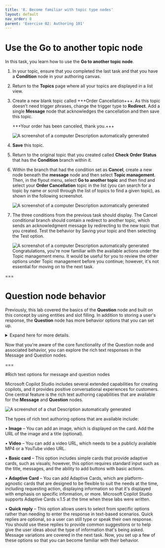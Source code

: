 ```yaml
---
title: '8. Become familiar with topic type nodes'
layout: default
nav_order: 8
parent: 'Exercise 02: Authoring 101'
---
```


# Use the Go to another topic node

In this task, you learn how to use the **Go to another topic node**.

1.	In your topic, ensure that you completed the last task and that you have a **Condition** node in your authoring canvas.

2.	Return to the **Topics** page where all your topics are displayed in a list view. 

2. Create a new blank topic called +++Order Cancellation+++. As this topic doesn’t need trigger phrases, change the trigger type to **Redirect**. Add a single **Message** node that acknowledges the cancellation and then save this topic.

	+++Your order has been canceled, thank you.+++

    ![A screenshot of a computer Description automatically generated](instructions271830\Media01\673f2a2837ec8a2ea7f345b846777fb4.png)

1.	**Save** this topic.

2.	Return to the original topic that you created called **Check Order Status** that has the **Condition** branch within it. 

2.	Within the branch that had the condition set as **Cancel**, create a new node beneath the **message** node and then select **Topic management**. Then, in the flyout menu, select **Go to another topic** and then find and select your **Order Cancellation** topic in the list (you can search for a topic by name or scroll through the list of topics to find a given topic), as shown in the following screenshot.

 	![A screenshot of a computer Description automatically generated](instructions271830\Media01\93b5013d7c1505223a2afe79d251cf78.png)

3.	The three conditions from the previous task should display. The Cancel conditional branch should contain a redirect to another topic, which sends an acknowledgment message by redirecting to the new topic that you created. Test the behavior by Saving your topic and then selecting the Test option.


 	![A screenshot of a computer Description automatically generated](instructions271830\Media01\730f43d5f651c90e08f5d0a4f3e7be13.png)
 	Congratulations, you're now familiar with the available actions under the Topic management menu. It would be useful for you to review the other options under Topic management before you continue; however, it's not essential for moving on to the next task.

===

# Question node behavior

Previously, this lab covered the basics of the **Question** node and built on this concept by using entities and slot filling. In addition to storing a user's response, the **Question** node has more behavior options that you can set up. 

<details>
<summary>Expand here for more details.</summary>

One option is the ability to skip the asking of a question if the variable that it's linked to already contains a value. You observed this process in action in a previous task where the question was skipped when the copilot was asked to check an order. The question was skipped because, by using entities and slot filling, you allowed Microsoft Copilot Studio to retrieve data from the sentence that the user asked and then store the data within the variable. After the **Question** node was reached by Microsoft Copilot Studio, it already contained data, so the question didn't need to be asked again. This approach is more efficient because, when the user or customer is talking to a copilot, they won’t need to answer the same question multiple times.

4.	Within the **Check Order Status** topic, select the **Question** node. Then, select the ellipsis within the top right corner of the **Question** node to extend the menu, as shown in the following screenshot, and then choose **Properties** from the menu.

 	![A screenshot of a computer Description automatically generated](instructions271830\Media01\b76732a9ba9941c3e06b961afaedd1e9.png)

5.	Select **Question behavior** from the **Question properties** panel that appears.
 	![A screenshot of a question Description automatically generated](instructions271830\Media01\4c3d19951172aefd1f1d00c343dde1a9.png)



The **Question** node has several configurable options so that you're able to better identify what the user's response is to the question that you're asking. This component is important when you're developing conversational applications. Because regardless of the type of AI that's behind the scenes managing the natural language responses, a user might provide unexpected or unidentifiable answers. The ability to handle the copilot's behavior in those circumstances help you provide an improved customer experience. This scenario also happens in real life, when you ask a question to another person, and they don't understand the question. For the best experience and conversation, it's important to rephrase or act differently than to repeat the same question that wasn't originally understood.

The following question behavior controls are available for you to choose from in the Question behavior property window:

•	**Skip behavior/Skip question** – A copilot author can skip the question if the variable already has a value. The variable in the question could have a value that was set somewhere else in the topic, in another topic, or through slot filling and by using entities. This behavior allows the copilot author to skip the question, or if the variable has a value, to ask the question anyway. Other available options include using Power Fx to create a condition, and if that condition is true, to skip the question.

•	**Reprompt/How many reprompts** – You can set up the behavior to repeat the question a specific number of times, and you can select from the dropdown menu to **not repeat**, **repeat once**, or **repeat up to two times**. Similar to the skip question option, you can also use Power Fx to set the condition for this behavior to occur. You can modify the **Retry prompt** option, which only occurs if you have retries selected to repeat the question. By selecting the **Retry prompt** option, you can add a different message to reword the question, and you can add message validations to make the question sound more natural and be more helpful to the customer or user.

•	**Additional entity validation/Condition** – This behavior is important if you have specific conditions to validate if an entity is valid to be slot filled and is dependent on the entity type. You can also use the same prompt behavior to change the prompt, if the conditions aren't met, to encourage the user to provide a different input.

•	**No valid entity found/Action if no entity found** – If no entity is found, rather than skip the question, you can specify the behavior, such as leave the variable empty, set the variable to something specific or dynamic (by using Power Fx), or call the escalate system topic.

•	**Interruptions** – You can indicate whether a customer should be able to switch to a different topic than the current topic that the **Question** node is in. This option is useful if a customer is likely to answer a question with another question and you want to continue the conversation without needing to handle all exceptions within a single question node.

![A screenshot of a survey Description automatically generated](instructions271830\Media01\178b198efaae7e92d1c29f20956e8935.png)


</details>

Now that you're aware of the core functionality of the Question node and associated behavior, you can explore the rich text responses in the Message and Question nodes.

===

#Rich text options for message and question nodes

Microsoft Copilot Studio includes several extended capabilities for creating copilots, and it provides positive conversational experiences for customers. One central feature is the rich text authoring capabilities that are available for the **Message** and **Question** nodes.

![A screenshot of a chat Description automatically generated](instructions271830\Media01\50ee614b3f36f13295102d4568ba2756.png)

The types of rich text authoring options that are available include:

•	**Image** – You can add an image, which is displayed on the card. Add the URL of the image and a title (optional).

•	**Video** – You can add a video URL, which needs to be a publicly available MP4 or a YouTube video URL.

•	**Basic card** – This option includes simple cards that provide adaptive cards, such as visuals; however, this option requires standard input such as the title, messages, and the ability to add buttons with basic actions.

•	**Adaptive Card** – You can add Adaptive Cards, which are platform-agnostic cards that are designed to be flexible to suit the needs at the time, including requesting action, displaying information so that it's displayed with emphasis on specific information, or more. Microsoft Copilot Studio supports Adaptive Cards v.1.5 at the time when these labs were written.

•	**Quick reply** – This option allows users to select from specific options rather than needing to enter the response in text-based scenarios. Quick replies are optional, so a user can still type or speak their own response. You should use these replies to provide common suggestions or to help give the user ideas about the type of information that's being asked.
 	Message variations are covered in the next task. Now, you set up a few of these options so that you can become familiar with their behavior.
